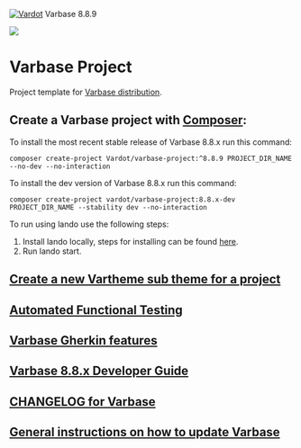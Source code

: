 [![Vardot](https://circleci.com/gh/Vardot/varbase/tree/8.x-8.x.svg?style=shield)](https://app.circleci.com/pipelines/github/Vardot/varbase?tag=8.x-8.9) Varbase 8.8.9

[![](https://www.drupal.org/files/styles/grid-3/public/project-images/Medium-Logo%20Color%20with%20padding.png)](http://www.drupal.org/project/varbase)

# Varbase Project

Project template for [Varbase distribution](http://www.drupal.org/project/varbase).

## Create a Varbase project with [Composer](https://getcomposer.org/download/):

To install the most recent stable release of Varbase 8.8.x run this command:
```
composer create-project Vardot/varbase-project:^8.8.9 PROJECT_DIR_NAME --no-dev --no-interaction
```

To install the dev version of Varbase 8.8.x run this command:
```
composer create-project vardot/varbase-project:8.8.x-dev PROJECT_DIR_NAME --stability dev --no-interaction
```

To run using lando use the following steps:

1. Install lando locally, steps for installing can be found [here](https://docs.lando.dev/basics/installation.html).
2. Run lando start.

## [Create a new Vartheme sub theme for a project](https://github.com/Vardot/varbase/tree/8.x-8.x/scripts/README.md)

## [Automated Functional Testing](https://github.com/Vardot/varbase/blob/8.x-8.x/tests/README.md)

## [Varbase Gherkin features](https://github.com/Vardot/varbase/blob/8.x-8.x/tests/features/varbase/README.md)

## [Varbase 8.8.x Developer Guide](https://docs.varbase.vardot.com)

## [CHANGELOG for Varbase](https://github.com/Vardot/varbase/blob/8.x-8.x/CHANGELOG.md)

## [General instructions on how to update Varbase](https://github.com/Vardot/varbase/blob/8.x-8.x/UPDATE.md)

